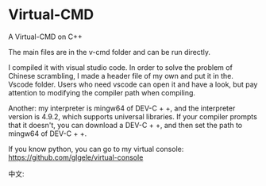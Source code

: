 # Virtual-CMD
 A Virtual-CMD on C++

The main files are in the v-cmd folder and can be run directly.



I compiled it with visual studio code. In order to solve the problem of Chinese scrambling, I made a header file of my own and put it in the. Vscode folder. Users who need vscode can open it and have a look, but pay attention to modifying the compiler path when compiling.



Another: my interpreter is mingw64 of DEV-C + +, and the interpreter version is 4.9.2, which supports universal libraries. If your compiler prompts that it doesn't, you can download a DEV-C + +, and then set the path to mingw64 of DEV-C + +.



If you know python, you can go to my virtual console: https://github.com/glgele/virtual-console


中文:
